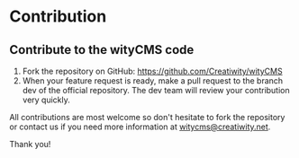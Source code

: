 # Contribution
## Contribute to the wityCMS code
1. Fork the repository on GitHub: https://github.com/Creatiwity/wityCMS
2. When your feature request is ready, make a pull request to the branch dev of the official repository. The dev team will review your contribution very quickly.

All contributions are most welcome so don't hesitate to fork the repository or contact us if you need more information at [witycms@creatiwity.net](mailto:witycms@creatiwity.net).

Thank you!
